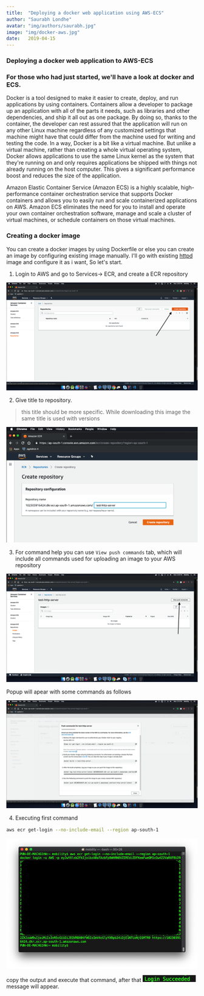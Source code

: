 ```yaml
---
title:  "Deploying a docker web application using AWS-ECS"
author: "Saurabh Londhe"
avatar: "img/authors/saurabh.jpg"
image: "img/docker-aws.jpg"
date:   2019-04-15
---
```

### Deploying a docker web application to AWS-ECS
### For those who had just started, we'll have a look at docker and ECS.

Docker is a tool designed to make it easier to create, deploy, and run applications by using containers. Containers allow a developer to package up an application with all of the parts it needs, such as libraries and other dependencies, and ship it all out as one package. By doing so, thanks to the container, the developer can rest assured that the application will run on any other Linux machine regardless of any customized settings that machine might have that could differ from the machine used for writing and testing the code.
In a way, Docker is a bit like a virtual machine. But unlike a virtual machine, rather than creating a whole virtual operating system, Docker allows applications to use the same Linux kernel as the system that they're running on and only requires applications be shipped with things not already running on the host computer. This gives a significant performance boost and reduces the size of the application.

Amazon Elastic Container Service (Amazon ECS) is a highly scalable, high-performance container orchestration service that supports Docker containers and allows you to easily run and scale containerized applications on AWS. Amazon ECS eliminates the need for you to install and operate your own container orchestration software, manage and scale a cluster of virtual machines, or schedule containers on those virtual machines.

### Creating a docker image

You can create a docker images by using Dockerfile or else you can create an image by configuring existing image manually.
I'll go with existing [httpd](https://hub.docker.com/_/httpd) image and configure it as i want, So let's start.

1.  Login to AWS and go to Services-> ECR, and create a ECR repository

![ecr-image](../img/aws-ecr/1.png)

2.  Give title to repository.
>   this title should be more specific. While downloading this image the same title is used with versions

![repo-name](../img/aws-ecr/2.png)

3.  For command help you can use ```View push commands``` tab, which will include all commands used for uploading an image to your AWS repository

![push-command-help](../img/aws-ecr/3.png)

Popup will apear with some commands as follows

![push-command-popup](../img/aws-ecr/4.png)

4.  Executing first command

```sh
aws ecr get-login --no-include-email --region ap-south-1
```

![aws-login](../img/aws-ecr/5.png)

copy the output and execute that command, after that ![login-img](../img/aws-ecr/6.png) message will appear.